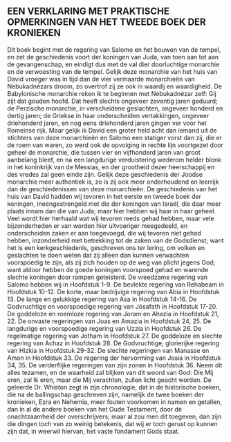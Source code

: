 ## EEN VERKLARING MET PRAKTISCHE OPMERKINGEN VAN HET TWEEDE BOEK DER KRONIEKEN

Dit boek begint met de regering van Salomo en het bouwen van de tempel, en zet de geschiedenis voort der koningen van Juda, van toen aan tot aan de gevangenschap, en eindigt dus met de val dier doorluchtige monarchie en de verwoesting van de tempel. Gelijk deze monarchie van het huis van David vroeger was in tijd dan de vier vermaarde monarchieën van Nebukadnézars droom, zo overtrof zij ze ook in waardij en waardigheid. De Babylonische monarchie reken ik te beginnen met Nebukadnézar zelf: Gij zijt dat gouden hoofd. Dat heeft slechts ongeveer zeventig jaren geduurd; de Perzische monarchie, in verscheidene geslachten, ongeveer honderd en dertig jaren; de Griekse in haar onderscheiden vertakkingen, ongeveer driehonderd jaren, en nog eens driehonderd jaren gingen ver voor het Romeinse rijk. 
Maar gelijk ik David een groter held acht dan iemand uit de stichters van deze monarchieën en Salomo een statiger vorst dan zij, die er de roem van waren, zo werd ook de opvolging in rechte lijn voortgezet door geheel de monarchie, die tussen vier en vijfhonderd jaren van groot aanbelang bleef, en na een langdurige verduistering wederom helder blonk in het koninkrijk van de Messias, en der grootheid dezer heerschappij en des vredes zal geen einde zijn. Gelijk deze geschiedenis der Joodse monarchie meer authentiek is, zo is zij ook meer onderhoudend en leerrijk dan de geschiedenissen van deze monarchieën. 
De geschiedenis van het huis van David hadden wij tevoren in het eerste en tweede boek der koningen, ineengestrengeld met die der koningen van Israël, die daar meer plaats innam dan die van Juda; maar hier hebben wij haar in haar geheel. Veel wordt hier herhaald wat wij tevoren reeds gehad hebben, maar vele bijzonderheden er van worden hier uitvoeriger meegedeeld, en onderscheiden zaken er aan toegevoegd, die wij tevoren niet gehad hebben, inzonderheid met betrekking tot de zaken van de Godsdienst; want het is een kerkgeschiedenis, geschreven ons ter lering, om volken en geslachten te doen weten dat zij alleen dan kunnen verwachten voorspoedig te zijn, als zij zich houden op de weg van plicht jegens God; want aldoor hebben de goede koningen voorspoed gehad en warende slechte koningen door rampen geteisterd. 
De vreedzame regering van Salomo hebben wij in Hoofdstuk 1-9. De bevlekte regering van Rehabeam in Hoofdstuk 10-12. De korte, maar bedrijvige regering van Abia in Hoofdstuk 13. De lange en gelukkige regering van Asa in Hoofdstuk 14-16. De Godvruchtige en voorspoedige regering van Jósafath in Hoofdstuk 17-20. De goddeloze en roemloze regering van Joram en Ahazia in Hoofdstuk 21, 22. De onvaste regeringen van Joas en Amazia in Hoofdstuk 24, 25. De langdurige en voorspoedige regering van Uzzia in Hoofdstuk 26. De regelmatige regering van Jotham in Hoofdstuk 27. De goddeloze en slechte regering van Achaz in Hoofdstuk 28. De Godvruchtige, glorierijke regering van Hizkia in Hoofdstuk 29-32. De slechte regeringen van Manasse en Amon in Hoofdstuk 33. De regering der hervorming van Josia in Hoofdstuk 34, 35. De verderflijke regeringen van zijn zonen in Hoofdstuk 36. Neem dit alles tezamen, en de waarheid zal blijken van dit woord van God: Die Mij eren, zal Ik eren, maar die Mij verachten, zullen licht geacht worden. 
De geleerde Dr. Whiston zegt in zijn chronologie, dat in de historische boeken, die na de ballingschap geschreven zijn, namelijk de twee boeken der kronieken, Ezra en Nehemia, meer fouten voorkomen in namen en getallen, dan in al de andere boeken van het Oude Testament, door de onachtzaamheid der overschrijvers; maar al zou men dit toegeven, dan zijn die dingen toch van zo weinig betekenis, dat wij er toch gerust op kunnen zijn dat, in weerwil hiervan, het vaste fondament Gods staat. 


